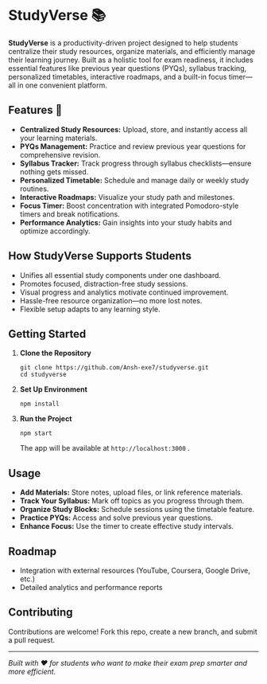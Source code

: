 # StudyVerse 📚

**StudyVerse** is a productivity-driven project designed to help students centralize their study resources, organize materials, and efficiently manage their learning journey. Built as a holistic tool for exam readiness, it includes essential features like previous year questions (PYQs), syllabus tracking, personalized timetables, interactive roadmaps, and a built-in focus timer—all in one convenient platform.

## Features 🚀

- **Centralized Study Resources:** Upload, store, and instantly access all your learning materials.
- **PYQs Management:** Practice and review previous year questions for comprehensive revision.
- **Syllabus Tracker:** Track progress through syllabus checklists—ensure nothing gets missed.
- **Personalized Timetable:** Schedule and manage daily or weekly study routines.
- **Interactive Roadmaps:** Visualize your study path and milestones.
- **Focus Timer:** Boost concentration with integrated Pomodoro-style timers and break notifications.
- **Performance Analytics:** Gain insights into your study habits and optimize accordingly.

## How StudyVerse Supports Students

- Unifies all essential study components under one dashboard.
- Promotes focused, distraction-free study sessions.
- Visual progress and analytics motivate continued improvement.
- Hassle-free resource organization—no more lost notes.
- Flexible setup adapts to any learning style.

## Getting Started

1. **Clone the Repository**
    ```
    git clone https://github.com/Ansh-exe7/studyverse.git
    cd studyverse
    ```

2. **Set Up Environment**
    ```
    npm install
    ```
  
3. **Run the Project**
    ```
    npm start
    ```
    The app will be available at `http://localhost:3000` .

## Usage

- **Add Materials:** Store notes, upload files, or link reference materials.
- **Track Your Syllabus:** Mark off topics as you progress through them.
- **Organize Study Blocks:** Schedule sessions using the timetable feature.
- **Practice PYQs:** Access and solve previous year questions.
- **Enhance Focus:** Use the timer to create effective study intervals.

## Roadmap

- Integration with external resources (YouTube, Coursera, Google Drive, etc.)
- Detailed analytics and performance reports

## Contributing

Contributions are welcome! Fork this repo, create a new branch, and submit a pull request.

---

_Built with ❤️ for students who want to make their exam prep smarter and more efficient._
